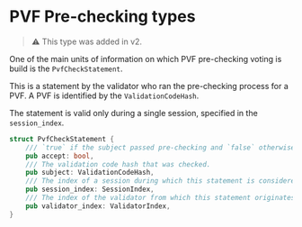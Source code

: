 # PVF Pre-checking types

> ⚠️ This type was added in v2.

One of the main units of information on which PVF pre-checking voting is build is the `PvfCheckStatement`.

This is a statement by the validator who ran the pre-checking process for a PVF. A PVF is identified by the `ValidationCodeHash`.

The statement is valid only during a single session, specified in the `session_index`.

```rust
struct PvfCheckStatement {
	/// `true` if the subject passed pre-checking and `false` otherwise.
	pub accept: bool,
	/// The validation code hash that was checked.
	pub subject: ValidationCodeHash,
	/// The index of a session during which this statement is considered valid.
	pub session_index: SessionIndex,
	/// The index of the validator from which this statement originates.
	pub validator_index: ValidatorIndex,
}
```
